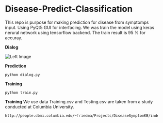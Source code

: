 # Disease-Predict-Classification

This repo is purpose for making prediction for disease from symptomps input. Using PyQt5 GUI for interfacing.
We was train the model using keras nerural network using tensorflow backend. The train result is 95 % for accuray.

**Dialog**

![Left Image](images/dialog.png)

**Prediction**
```
python dialog.py
```
**Training**
```
python train.py
```

**Training**
We use data Training.csv and Testing.csv are taken from a study conducted at Columbia University.

```
http://people.dbmi.columbia.edu/~friedma/Projects/DiseaseSymptomKB/index.html
```

